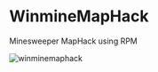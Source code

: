 # WinmineMapHack

Minesweeper MapHack using RPM

![winminemaphack](https://user-images.githubusercontent.com/32415358/52355860-7e00cd00-2a76-11e9-9511-4b8ca0ff4282.PNG)
